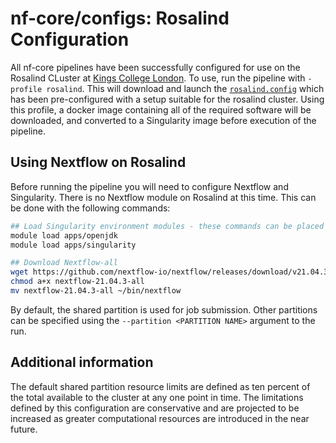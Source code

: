# nf-core/configs: Rosalind Configuration

All nf-core pipelines have been successfully configured for use on the Rosalind CLuster at [Kings College London](https://rosalind.kcl.ac.uk/).
To use, run the pipeline with `-profile rosalind`. This will download and launch the [`rosalind.config`](../conf/rosalind.config) which has been pre-configured with a setup suitable for the rosalind cluster. Using this profile, a docker image containing all of the required software will be downloaded, and converted to a Singularity image before execution of the pipeline.

## Using Nextflow on Rosalind

Before running the pipeline you will need to configure Nextflow and Singularity. There is no Nextflow module on Rosalind at this time. This can be done with the following commands:

```bash
## Load Singularity environment modules - these commands can be placed in your ~/.bashrc also
module load apps/openjdk
module load apps/singularity

## Download Nextflow-all
wget https://github.com/nextflow-io/nextflow/releases/download/v21.04.3/nextflow-21.04.3-all
chmod a+x nextflow-21.04.3-all
mv nextflow-21.04.3-all ~/bin/nextflow
```

By default, the shared partition is used for job submission. Other partitions can be specified using the `--partition <PARTITION NAME>` argument to the run.

## Additional information

The default shared partition resource limits are defined as ten percent of the total available to the cluster at any one point in time. The limitations defined by this configuration are conservative and are projected to be increased as greater computational resources are introduced in the near future.
